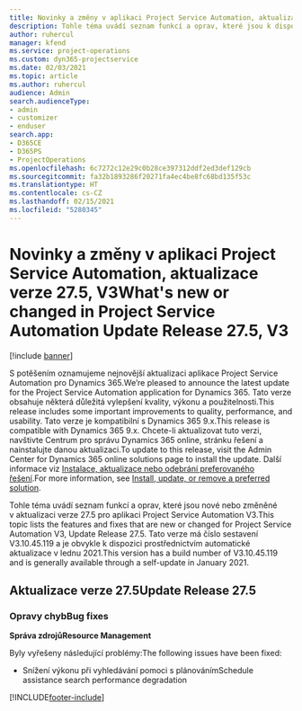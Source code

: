 ```yaml
---
title: Novinky a změny v aplikaci Project Service Automation, aktualizace verze 27.5, oprava hotfix, V3
description: Tohle téma uvádí seznam funkcí a oprav, které jsou k dispozici v aktualizaci verze 27.5, oprava hotfix, pro aplikaci Project Service Automation V3.
author: ruhercul
manager: kfend
ms.service: project-operations
ms.custom: dyn365-projectservice
ms.date: 02/03/2021
ms.topic: article
ms.author: ruhercul
audience: Admin
search.audienceType:
- admin
- customizer
- enduser
search.app:
- D365CE
- D365PS
- ProjectOperations
ms.openlocfilehash: 6c7272c12e29c0b28ce397312ddf2ed3def129cb
ms.sourcegitcommit: fa32b1893286f20271fa4ec4be8fc68bd135f53c
ms.translationtype: HT
ms.contentlocale: cs-CZ
ms.lasthandoff: 02/15/2021
ms.locfileid: "5280345"
---
```

# <a name="whats-new-or-changed-in-project-service-automation-update-release-275-v3"></a><span data-ttu-id="c512c-103">Novinky a změny v aplikaci Project Service Automation, aktualizace verze 27.5, V3</span><span class="sxs-lookup"><span data-stu-id="c512c-103">What's new or changed in Project Service Automation Update Release 27.5, V3</span></span>

[!include [banner](../includes/psa-now-project-operations.md)]

<span data-ttu-id="c512c-104">S potěšením oznamujeme nejnovější aktualizaci aplikace Project Service Automation pro Dynamics 365.</span><span class="sxs-lookup"><span data-stu-id="c512c-104">We’re pleased to announce the latest update for the Project Service Automation application for Dynamics 365.</span></span> <span data-ttu-id="c512c-105">Tato verze obsahuje některá důležitá vylepšení kvality, výkonu a použitelnosti.</span><span class="sxs-lookup"><span data-stu-id="c512c-105">This release includes some important improvements to quality, performance, and usability.</span></span> <span data-ttu-id="c512c-106">Tato verze je kompatibilní s Dynamics 365 9.x.</span><span class="sxs-lookup"><span data-stu-id="c512c-106">This release is compatible with Dynamics 365 9.x.</span></span> <span data-ttu-id="c512c-107">Chcete-li aktualizovat tuto verzi, navštivte Centrum pro správu Dynamics 365 online, stránku řešení a nainstalujte danou aktualizaci.</span><span class="sxs-lookup"><span data-stu-id="c512c-107">To update to this release, visit the Admin Center for Dynamics 365 online solutions page to install the update.</span></span> <span data-ttu-id="c512c-108">Další informace viz [Instalace, aktualizace nebo odebrání preferovaného řešení](https://docs.microsoft.com/power-platform/admin/install-remove-preferred-solution).</span><span class="sxs-lookup"><span data-stu-id="c512c-108">For more information, see [Install, update, or remove a preferred solution](https://docs.microsoft.com/power-platform/admin/install-remove-preferred-solution).</span></span>

<span data-ttu-id="c512c-109">Tohle téma uvádí seznam funkcí a oprav, které jsou nové nebo změněné v aktualizaci verze 27.5 pro aplikaci Project Service Automation V3.</span><span class="sxs-lookup"><span data-stu-id="c512c-109">This topic lists the features and fixes that are new or changed for Project Service Automation V3, Update Release 27.5.</span></span> <span data-ttu-id="c512c-110">Tato verze má číslo sestavení V3.10.45.119 a je obvykle k dispozici prostřednictvím automatické aktualizace v lednu 2021.</span><span class="sxs-lookup"><span data-stu-id="c512c-110">This version has a build number of V3.10.45.119 and is generally available through a self-update in January 2021.</span></span>

## <a name="update-release-275"></a><span data-ttu-id="c512c-111">Aktualizace verze 27.5</span><span class="sxs-lookup"><span data-stu-id="c512c-111">Update Release 27.5</span></span>

### <a name="bug-fixes"></a><span data-ttu-id="c512c-112">Opravy chyb</span><span class="sxs-lookup"><span data-stu-id="c512c-112">Bug fixes</span></span>


<span data-ttu-id="c512c-113">**Správa zdrojů**</span><span class="sxs-lookup"><span data-stu-id="c512c-113">**Resource Management**</span></span>

<span data-ttu-id="c512c-114">Byly vyřešeny následující problémy:</span><span class="sxs-lookup"><span data-stu-id="c512c-114">The following issues have been fixed:</span></span>

- <span data-ttu-id="c512c-115">Snížení výkonu při vyhledávání pomoci s plánováním</span><span class="sxs-lookup"><span data-stu-id="c512c-115">Schedule assistance search performance degradation</span></span>


[!INCLUDE[footer-include](../includes/footer-banner.md)]